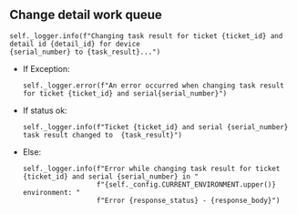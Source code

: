 ## Change detail work queue
```
self._logger.info(f"Changing task result for ticket {ticket_id} and detail id {detail_id} for device 
{serial_number} to {task_result}...")
```
* If Exception:
  ```
  self._logger.error(f"An error occurred when changing task result for ticket {ticket_id} and serial{serial_number}")
  ```
* If status ok:
  ```
  self._logger.info(f"Ticket {ticket_id} and serial {serial_number} task result changed to  {task_result}")
  ```
* Else:
  ```
  self._logger.info(f"Error while changing task result for ticket {ticket_id} and serial {serial_number} in "
                    f"{self._config.CURRENT_ENVIRONMENT.upper()} environment: "
                    f"Error {response_status} - {response_body}")
  ```